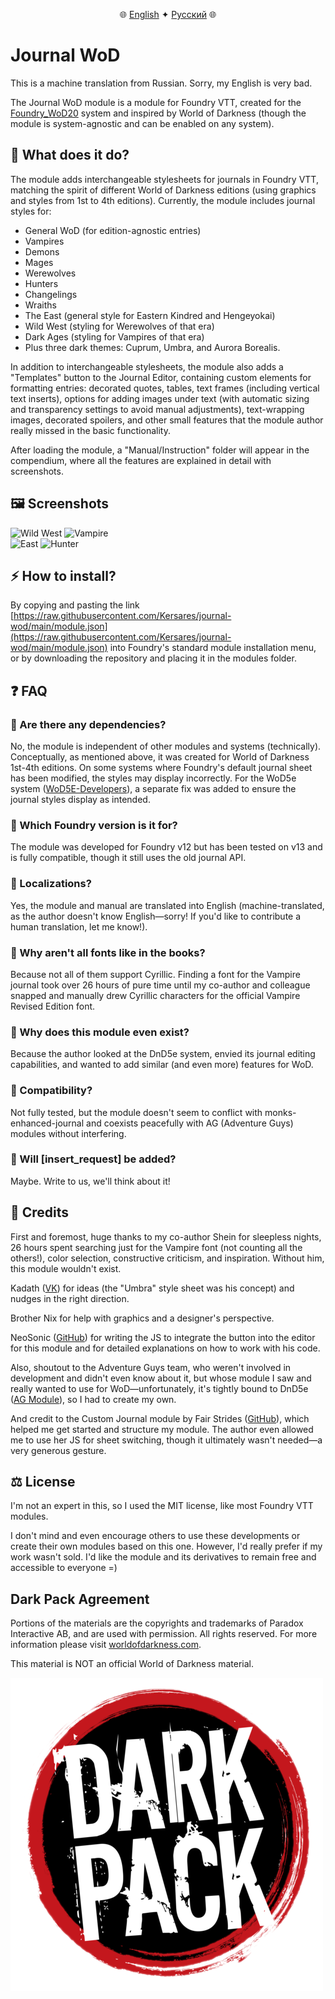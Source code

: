 <div align="center">
  
🌐 [English](README.md) ✦ [Русский](README-RU.md) 🌐

</div>

# Journal WoD  
This is a machine translation from Russian. Sorry, my English is very bad.

The Journal WoD module is a module for Foundry VTT, created for the [Foundry_WoD20](https://github.com/JohanFalt/Foundry_WoD20) system and inspired by World of Darkness (though the module is system-agnostic and can be enabled on any system).  

## 🎨 What does it do?  

The module adds interchangeable stylesheets for journals in Foundry VTT, matching the spirit of different World of Darkness editions (using graphics and styles from 1st to 4th editions). Currently, the module includes journal styles for:  

* General WoD (for edition-agnostic entries)  
* Vampires  
* Demons  
* Mages  
* Werewolves  
* Hunters  
* Changelings  
* Wraiths  
* The East (general style for Eastern Kindred and Hengeyokai)  
* Wild West (styling for Werewolves of that era)  
* Dark Ages (styling for Vampires of that era)  
* Plus three dark themes: Cuprum, Umbra, and Aurora Borealis.  

In addition to interchangeable stylesheets, the module also adds a "Templates" button to the Journal Editor, containing custom elements for formatting entries: decorated quotes, tables, text frames (including vertical text inserts), options for adding images under text (with automatic sizing and transparency settings to avoid manual adjustments), text-wrapping images, decorated spoilers, and other small features that the module author really missed in the basic functionality.  

After loading the module, a "Manual/Instruction" folder will appear in the compendium, where all the features are explained in detail with screenshots.  

## 🖼️ Screenshots  
![Wild West](https://i.ibb.co/HTvVMVqZ/Wild-West-2.jpg) ![Vampire](https://i.ibb.co/39fLwQwm/Vampire-1.jpg)  
![East](https://i.ibb.co/HpM23mvG/East-1.jpg) ![Hunter](https://i.ibb.co/kVJyqjFy/Hunter-1.jpg)  

## ⚡ How to install?  

By copying and pasting the link [https://raw.githubusercontent.com/Kersares/journal-wod/main/module.json](https://raw.githubusercontent.com/Kersares/journal-wod/main/module.json) into Foundry's standard module installation menu, or by downloading the repository and placing it in the modules folder.  

## ❓ FAQ  

### 🔹 Are there any dependencies?  
No, the module is independent of other modules and systems (technically). Conceptually, as mentioned above, it was created for World of Darkness 1st-4th editions. On some systems where Foundry's default journal sheet has been modified, the styles may display incorrectly. For the WoD5e system ([WoD5E-Developers](https://github.com/WoD5E-Developers)), a separate fix was added to ensure the journal styles display as intended.  

### 🔹 Which Foundry version is it for?  
The module was developed for Foundry v12 but has been tested on v13 and is fully compatible, though it still uses the old journal API.  

### 🔹 Localizations?  
Yes, the module and manual are translated into English (machine-translated, as the author doesn't know English—sorry! If you'd like to contribute a human translation, let me know!).  

### 🔹 Why aren't all fonts like in the books?  
Because not all of them support Cyrillic. Finding a font for the Vampire journal took over 26 hours of pure time until my co-author and colleague snapped and manually drew Cyrillic characters for the official Vampire Revised Edition font.  

### 🔹 Why does this module even exist?  
Because the author looked at the DnD5e system, envied its journal editing capabilities, and wanted to add similar (and even more) features for WoD.  

### 🔹 Compatibility?  
Not fully tested, but the module doesn't seem to conflict with monks-enhanced-journal and coexists peacefully with AG (Adventure Guys) modules without interfering.  

### 🔹 Will [insert_request] be added?  
Maybe. Write to us, we'll think about it!  

## 💜 Credits  

First and foremost, huge thanks to my co-author Shein for sleepless nights, 26 hours spent searching just for the Vampire font (not counting all the others!), color selection, constructive criticism, and inspiration. Without him, this module wouldn't exist.  

Kadath ([VK](https://vk.com/club199316981)) for ideas (the "Umbra" style sheet was his concept) and nudges in the right direction.  

Brother Nix for help with graphics and a designer's perspective.  

NeoSonic ([GitHub](https://github.com/porshkevich)) for writing the JS to integrate the button into the editor for this module and for detailed explanations on how to work with his code.  

Also, shoutout to the Adventure Guys team, who weren't involved in development and didn't even know about it, but whose module I saw and really wanted to use for WoD—unfortunately, it's tightly bound to DnD5e ([AG Module](https://gitlab.com/adventure-guys/ag-module)), so I had to create my own.  

And credit to the Custom Journal module by Fair Strides ([GitHub](https://github.com/Fair-Strides/FVTT-Custom-Journal-Theming/tree/v10-journals)), which helped me get started and structure my module. The author even allowed me to use her JS for sheet switching, though it ultimately wasn't needed—a very generous gesture.  

## ⚖️ License  

I'm not an expert in this, so I used the MIT license, like most Foundry VTT modules.  

I don't mind and even encourage others to use these developments or create their own modules based on this one. However, I'd really prefer if my work wasn't sold. I'd like the module and its derivatives to remain free and accessible to everyone =)  

## Dark Pack Agreement

Portions of the materials are the copyrights and trademarks of Paradox Interactive AB, and are used with permission. All rights reserved. For more information please visit [worldofdarkness.com](https://www.paradoxinteractive.com/games/world-of-darkness/about).

This material is NOT an official World of Darkness material.

![DarkPack Logo](https://github.com/Kersares/journal-wod/blob/main/assets/Images/darkpackLogo.png?raw=true)
